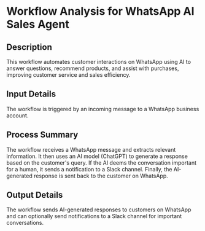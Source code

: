 # Workflow Analysis for WhatsApp AI Sales Agent

## Description
This workflow automates customer interactions on WhatsApp using AI to answer questions, recommend products, and assist with purchases, improving customer service and sales efficiency.

## Input Details
The workflow is triggered by an incoming message to a WhatsApp business account.

## Process Summary
The workflow receives a WhatsApp message and extracts relevant information. It then uses an AI model (ChatGPT) to generate a response based on the customer's query. If the AI deems the conversation important for a human, it sends a notification to a Slack channel. Finally, the AI-generated response is sent back to the customer on WhatsApp.

## Output Details
The workflow sends AI-generated responses to customers on WhatsApp and can optionally send notifications to a Slack channel for important conversations.
